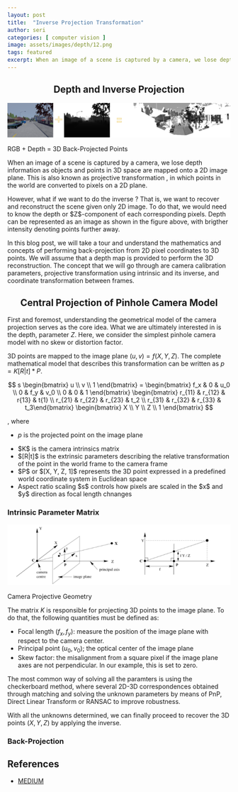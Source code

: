 ```yaml
---
layout: post
title:  "Inverse Projection Transformation"
author: seri
categories: [ computer vision ]
image: assets/images/depth/12.png
tags: featured
excerpt: When an image of a scene is captured by a camera, we lose depth information. This is also known as projective transformation, in which points in the world are converted to pixels on a 2D plane. But how do we do the opposite?
---
```


<div align="center"><h2> Depth and Inverse Projection </h2></div>

<picture><img src="/assets/images/depth/11.png"></picture> 

<div class="caption"> RGB + Depth = 3D Back-Projected Points </div>

<p> When an image of a scene is captured by a camera, we <span class="circle-sketch-highlight"> lose depth information as objects and points in 3D space are mapped onto a 2D image plane. This is also known as <span class="blue"> projective transformation </span>, in which points in the world are converted to <span class="highlight-green">pixels</span> on a 2D plane. </p>

<p>However, what if we want to do the <span class="underline"> inverse </span>? That is, we want to recover and reconstruct the scene given only 2D image. To do that, we would need to know the depth or $Z$-component of each corresponding pixels. Depth can be represented as an image as shown in the figure above, with brigther intensity denoting points further away. </p>

In this blog post, we will take a tour and understand the mathematics and concepts of performing back-projection from 2D pixel coordinates to 3D points. We will assume that a depth map is provided to perform the 3D reconstruction. The concept that we will go through are camera calibration parameters, projective transformation using intrinsic and its inverse, and coordinate transformation between frames.  

<div align="center"><h2> Central Projection of Pinhole Camera Model </h2></div>

First and foremost, understanding the geometrical model of the camera projection serves as the core idea. What we are ultimately interested in is the depth, parameter $Z$. Here, we consider the simplest pinhole camera model with no skew or distortion factor. 

3D points are mapped to the image plane $(u,v) = f(X,Y,Z)$. The complete mathematical model that describes this transformation can be written as $p = K[R|t]*P$.

$$
s \begin{bmatrix} u \\ v \\ 1 \end{bmatrix} = \begin{bmatrix} f_x & 0 & u_0 \\ 0 & f_y & v_0 \\ 0 & 0 & 1 \end{bmatrix} \begin{bmatrix} r_{11} & r_{12} & r{13} & t{1} \\ r_{21} & r_{22} & r_{23} & t_2 \\ r_{31} & r_{32} & r_{33} & t_3\end{bmatrix} \begin{bmatrix} X \\ Y \\ Z \\ 1 \end{bmatrix}
$$

, where <ul><li> $p$ is the projected point on the image plane</li>
<li> $K$ is the camera intrinsics matrix</li>
<li> $[R|t]$ is the extrinsic parameters describing the relative transformation of the point in the world frame to the camera frame </li>
<li> $P$ or $[X, Y, Z, 1]$ represents the 3D point expressed in a predefined world coordinate system in Euclidean space </li>
<li> Aspect ratio scaling $s$ controls how pixels are scaled in the $x$ and $y$ direction as focal length chnanges</li> </ul>

<h3> Intrinsic Parameter Matrix </h3>

<picture><img src="/assets/images/depth/13.png"></picture> 
<div class="caption"> Camera Projective Geometry </div>

The matrix $K$ is responsible for projecting 3D points to the image plane. To do that, the following quantities must be defined as:

* Focal length $(f_x, f_y)$: measure the position of the image plane with respect to the camera center.
* Principal point $(u_0, v_0)$; the optical center of the image plane
* Skew factor: the misalignment from a square pixel if the image plane axes are not perpendicular. In our example, this is set to zero.

The most common way of solving all the paramters is using the <span class="reveal"> checkerboard method</span>, where several 2D-3D correspondences obtained through matching and solving the unknown parameters by means of PnP, Direct Linear Transform or RANSAC to improve robustness. 

With all the unknowns determined, we can finally proceed to recover the 3D points $(X,Y,Z)$ by applying the inverse. 

<h3> Back-Projection </h3>



## References
- <a href="https://towardsdatascience.com/inverse-projection-transformation-c866ccedef1c"> MEDIUM </a>

